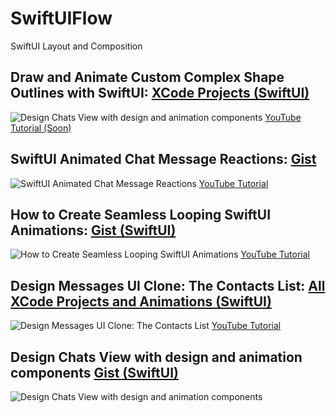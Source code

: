 # SwiftUIFlow
SwiftUI Layout and Composition

## Draw and Animate Custom Complex Shape Outlines with SwiftUI: <a href="https://github.com/GetStream/SwiftUIFlow/blob/main/CustomShapeOutlines/CustomShapePaths.zip"> XCode Projects (SwiftUI)</a>
![Design Chats View with design and animation components](https://github.com/GetStream/SwiftUIFlow/blob/main/CustomShapeOutlines/drawAnimatePath.gif)
<a href=""> YouTube Tutorial (Soon)</a>

## SwiftUI Animated Chat Message Reactions: <a href="https://gist.github.com/amosgyamfi/0f700c644ee3a0190bdccd00bf9a46e9#file-reactions-swift"> Gist</a>
![SwiftUI Animated Chat Message Reactions](https://github.com/GetStream/stream-chat-ios-interaction-patterns/blob/main/Interactions/reactions.gif)
<a href="https://youtu.be/xEWBIlQz35M"> YouTube Tutorial</a>

## How to Create Seamless Looping SwiftUI Animations: <a href="https://gist.github.com/amosgyamfi/e0d6493bc9bb5a608f2d68773e517ea0#file-launchscreenanimation-swift"> Gist (SwiftUI)</a>
![How to Create Seamless Looping SwiftUI Animations](https://github.com/GetStream/stream-swiftui-animations/blob/main/LaunchScreen/launchScren.gif)
<a href="https://youtu.be/tZL-CvtgWqQ"> YouTube Tutorial</a>

## Design Messages UI Clone: The Contacts List: <a href="https://github.com/GetStream/SwiftUIMessagesUIClone"> All XCode Projects and Animations (SwiftUI)</a>
![Design Messages UI Clone: The Contacts List](https://github.com/GetStream/SwiftUIMessagesUIClone/blob/main/GIF%20previews/messagesContactList.gif)
<a href="https://youtu.be/mDjOiijwc-k"> YouTube Tutorial</a>

## Design Chats View with design and animation components <a href="">Gist (SwiftUI)</a>
![Design Chats View with design and animation components](https://github.com/GetStream/SwiftUIFlow/blob/main/stream_chat_monuments.gif)


